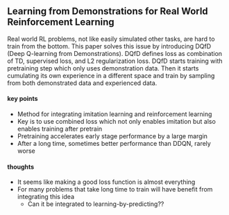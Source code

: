 ## Learning from Demonstrations for Real World Reinforcement Learning

Real world RL problems, not like easily simulated other tasks, are hard to train from the bottom. This paper solves this issue by introducing DQfD (Deep Q-learning from Demonstrations). DQfD defines loss as combination of TD, supervised loss, and L2 regularization loss. DQfD starts training with pretraining step which only uses demonstration data. Then it starts cumulating its own experience in a different space and train by sampling from both demonstrated data and experienced data.

#### key points

* Method for integrating imitation learning and reinforcement learning
* Key is to use combined loss which not only enables imitation but also enables training after pretrain
* Pretraining accelerates early stage performance by a large margin
* After a long time, sometimes better performance than DDQN, rarely worse

#### thoughts

* It seems like making a good loss function is almost everything
* For many problems that take long time to train will have benefit from integrating this idea
    * Can it be integrated to learning-by-predicting??
